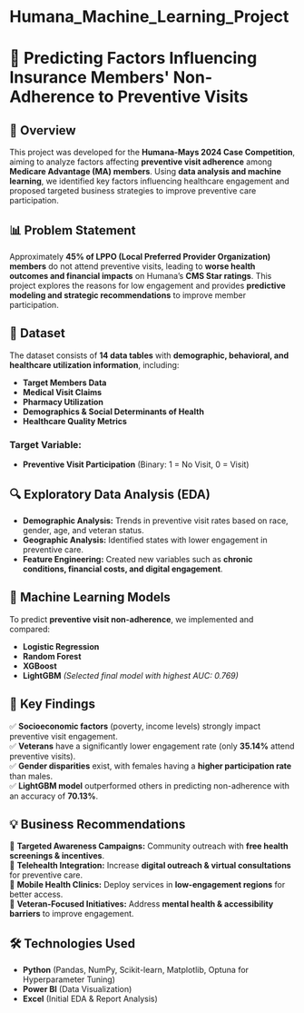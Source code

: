 # Humana_Machine_Learning_Project
# 🏥 Predicting Factors Influencing Insurance Members' Non-Adherence to Preventive Visits  

## 📌 Overview  
This project was developed for the **Humana-Mays 2024 Case Competition**, aiming to analyze factors affecting **preventive visit adherence** among **Medicare Advantage (MA) members**. Using **data analysis and machine learning**, we identified key factors influencing healthcare engagement and proposed targeted business strategies to improve preventive care participation.  

## 📊 Problem Statement  
Approximately **45% of LPPO (Local Preferred Provider Organization) members** do not attend preventive visits, leading to **worse health outcomes and financial impacts** on Humana’s **CMS Star ratings**. This project explores the reasons for low engagement and provides **predictive modeling and strategic recommendations** to improve member participation.  

## 📂 Dataset  
The dataset consists of **14 data tables** with **demographic, behavioral, and healthcare utilization information**, including:  
- **Target Members Data**  
- **Medical Visit Claims**  
- **Pharmacy Utilization**  
- **Demographics & Social Determinants of Health**  
- **Healthcare Quality Metrics**  

### **Target Variable:**  
- **Preventive Visit Participation** (Binary: 1 = No Visit, 0 = Visit)  

## 🔍 Exploratory Data Analysis (EDA)  
- **Demographic Analysis:** Trends in preventive visit rates based on race, gender, age, and veteran status.  
- **Geographic Analysis:** Identified states with lower engagement in preventive care.  
- **Feature Engineering:** Created new variables such as **chronic conditions, financial costs, and digital engagement**.  

## 🤖 Machine Learning Models  
To predict **preventive visit non-adherence**, we implemented and compared:  
- **Logistic Regression**  
- **Random Forest**  
- **XGBoost**  
- **LightGBM** *(Selected final model with highest AUC: 0.769)*  

## 🎯 Key Findings  
✅ **Socioeconomic factors** (poverty, income levels) strongly impact preventive visit engagement.  
✅ **Veterans** have a significantly lower engagement rate (only **35.14%** attend preventive visits).  
✅ **Gender disparities** exist, with females having a **higher participation rate** than males.  
✅ **LightGBM model** outperformed others in predicting non-adherence with an accuracy of **70.13%**.  

## 💡 Business Recommendations  
🔹 **Targeted Awareness Campaigns:** Community outreach with **free health screenings & incentives**.  
🔹 **Telehealth Integration:** Increase **digital outreach & virtual consultations** for preventive care.  
🔹 **Mobile Health Clinics:** Deploy services in **low-engagement regions** for better access.  
🔹 **Veteran-Focused Initiatives:** Address **mental health & accessibility barriers** to improve engagement.  

## 🛠 Technologies Used  
- **Python** (Pandas, NumPy, Scikit-learn, Matplotlib, Optuna for Hyperparameter Tuning)  
- **Power BI** (Data Visualization)  
- **Excel** (Initial EDA & Report Analysis)  


